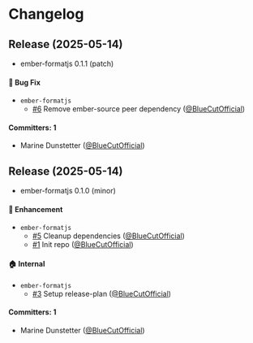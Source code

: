 # Changelog

## Release (2025-05-14)

* ember-formatjs 0.1.1 (patch)

#### :bug: Bug Fix
* `ember-formatjs`
  * [#6](https://github.com/mainmatter/ember-formatjs/pull/6) Remove ember-source peer dependency ([@BlueCutOfficial](https://github.com/BlueCutOfficial))

#### Committers: 1
- Marine Dunstetter ([@BlueCutOfficial](https://github.com/BlueCutOfficial))

## Release (2025-05-14)

* ember-formatjs 0.1.0 (minor)

#### :rocket: Enhancement
* `ember-formatjs`
  * [#5](https://github.com/mainmatter/ember-formatjs/pull/5) Cleanup dependencies ([@BlueCutOfficial](https://github.com/BlueCutOfficial))
  * [#1](https://github.com/mainmatter/ember-formatjs/pull/1) Init repo ([@BlueCutOfficial](https://github.com/BlueCutOfficial))

#### :house: Internal
* `ember-formatjs`
  * [#3](https://github.com/mainmatter/ember-formatjs/pull/3) Setup release-plan ([@BlueCutOfficial](https://github.com/BlueCutOfficial))

#### Committers: 1
- Marine Dunstetter ([@BlueCutOfficial](https://github.com/BlueCutOfficial))
